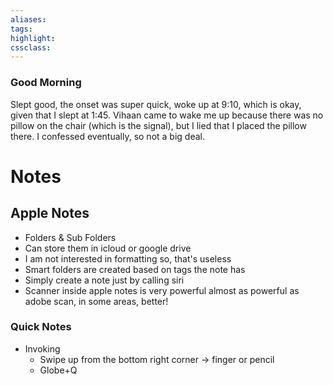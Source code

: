 ```yaml
---
aliases:  
tags:
highlight:  
cssclass:
---
```

### Good Morning
Slept good, the onset was super quick, woke up at 9:10, which is okay, given that I slept at 1:45.
Vihaan came to wake me up because there was no pillow on the chair (which is the signal), but I lied that I placed the pillow there. I confessed eventually, so not a big deal.



# Notes
## Apple Notes
- Folders & Sub Folders
- Can store them in icloud or google drive
- I am not interested in formatting so, that's useless
- Smart folders are created based on tags the note has
- Simply create a note just by calling siri
- Scanner inside apple notes is very powerful almost as powerful as adobe scan, in some areas, better!

### Quick Notes
- Invoking
	- Swipe up from the bottom right corner → finger or pencil
	- Globe+Q 

